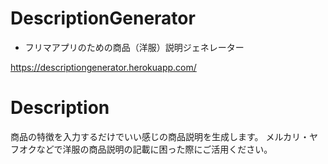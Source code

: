 # DescriptionGenerator
- フリマアプリのための商品（洋服）説明ジェネレーター

https://descriptiongenerator.herokuapp.com/

# Description
商品の特徴を入力するだけでいい感じの商品説明を生成します。
メルカリ・ヤフオクなどで洋服の商品説明の記載に困った際にご活用ください。

